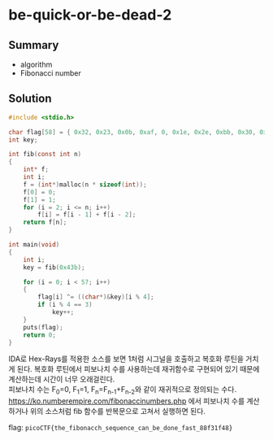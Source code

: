 # be-quick-or-be-dead-2

## Summary
* algorithm
* Fibonacci number

## Solution

``` c
#include <stdio.h>

char flag[58] = { 0x32, 0x23, 0x0b, 0xaf, 0, 0x1e, 0x2e, 0xbb, 0x30, 0x22, 0x0d, 0x9f, 0x23, 0x23, 0x0a, 0xaf, 0x28, 0x2b, 0x0b, 0xa3, 0x2f, 0x15, 0x1b, 0xa5, 0x39, 0x3f, 0x0d, 0xae, 0x2a, 0x2f, 0x37, 0xa3, 0x2b, 0x24, 0x37, 0xa2, 0x2e, 0x15, 0x0c, 0xaf, 0x22, 0x2f, 0x37, 0xa6, 0x2c, 0x39, 0x1c, 0x9f, 0x76, 0x72, 0x0e, 0xf3, 0x7e, 0x2c, 0x5c, 0xf8, 0x2d, 0 };
int key;

int fib(const int n)
{
	int* f;
	int i;
	f = (int*)malloc(n * sizeof(int));
	f[0] = 0;
	f[1] = 1;
	for (i = 2; i <= n; i++)
		f[i] = f[i - 1] + f[i - 2];
	return f[n];
}

int main(void)
{
	int i;
	key = fib(0x43b);

	for (i = 0; i < 57; i++)
	{
		flag[i] ^= ((char*)&key)[i % 4];
		if (i % 4 == 3)
			key++;
	}
	puts(flag);
	return 0;
}
```
IDA로 Hex-Rays를 적용한 소스를 보면 1처럼 시그널을 호출하고 복호화 루틴을 거치게 된다. 복호화 루틴에서 피보나치 수를 사용하는데 재귀함수로 구현되어 있기 때문에 계산하는데 시간이 너무 오래걸린다.  
피보나치 수는 F<sub>0</sub>=0, F<sub>1</sub>=1, F<sub>n</sub>=F<sub>n-1</sub>+F<sub>n-2</sub>와 같이 재귀적으로 정의되는 수다. https://ko.numberempire.com/fibonaccinumbers.php 에서 피보나치 수를 계산하거나 위의 소스처럼 fib 함수를 반복문으로 고쳐서 실행하면 된다.

flag: `picoCTF{the_fibonacch_sequence_can_be_done_fast_88f31f48}`
